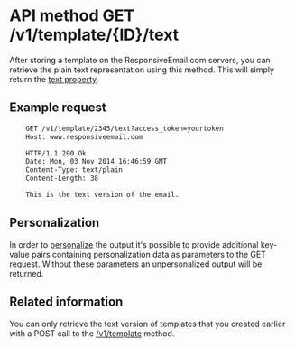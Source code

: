 # API method GET /v1/template/{ID}/text

After storing a template on the ResponsiveEmail.com servers, you
can retrieve the plain text representation using this method. This will simply return the
<a href="/support/json/property-text">text property</a>.

## Example request


```txt
    GET /v1/template/2345/text?access_token=yourtoken
    Host: www.responsiveemail.com

    HTTP/1.1 200 Ok
    Date: Mon, 03 Nov 2014 16:46:59 GMT
    Content-Type: text/plain
    Content-Length: 38

    This is the text version of the email.
```


## Personalization

In order to [personalize](/personalization) the output it's possible to
provide additional key-value pairs containing personalization data as parameters
to the GET request. Without these parameters an unpersonalized output
will be returned.

## Related information

You can only retrieve the text version of templates that you
created earlier with a POST call to the <a href="/support/api/post-template">/v1/template</a>
method.

